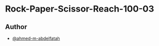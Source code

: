 # Rock-Paper-Scissor-Reach-100-03

## Author

- [@ahmed-m-abdelfatah](https://github.com/ahmed-m-abdelfatah)
